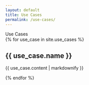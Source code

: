 ```yaml
---
layout: default
title: Use Cases
permalink: /use-cases/
---
```


<div class="row justify-content-center">
    <div class="col-11 col-lg-8 card shadow gx-5 gy-5 m-lg-5">
        <div class="card-body">
            <div class="card-title display-6 mx-2 mt-3 mb-4">Use Cases</div>
            <div class="row g-0">
                <div class="col-auto">
                  {% for use_case in site.use_cases %}
                    <h2>{{ use_case.name }}</h2>
                    <p>{{ use_case.content | markdownify }}</p>
                  {% endfor %}
                </div>
            </div>
        </div>
    </div>
</div>